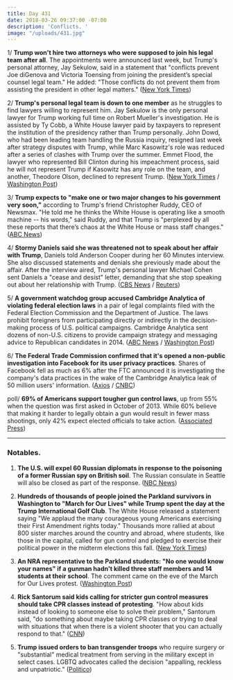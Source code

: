 ```yaml
---
title: Day 431
date: 2018-03-26 09:37:00 -07:00
description: 'Conflicts. '
image: "/uploads/431.jpg"
---
```


1/ **Trump won't hire two attorneys who were supposed to join his legal team after all**. The appointments were announced last week, but Trump's personal attorney, Jay Sekulow, said in a statement that "conflicts prevent Joe diGenova and Victoria Toensing from joining the president’s special counsel legal team." He added: "Those conflicts do not prevent them from assisting the president in other legal matters." ([New York Times](https://www.nytimes.com/2018/03/25/us/politics/trump-digenova-toensing.html))

2/ **Trump's personal legal team is down to one member** as he struggles to find lawyers willing to represent him. Jay Sekulow is the only personal lawyer for Trump working full time on Robert Mueller's investigation. He is assisted by Ty Cobb, a White House lawyer paid by taxpayers to represent the institution of the presidency rather than Trump personally. John Dowd, who had been leading team handling the Russia inquiry, resigned last week after strategy disputes with Trump, while Marc Kasowitz's role was reduced after a series of clashes with Trump over the summer. Emmet Flood, the lawyer who represented Bill Clinton during his impeachment process, said he will not represent Trump if Kasowitz has any role on the team, and another, Theodore Olson, declined to represent Trump. ([New York Times](https://www.nytimes.com/2018/03/25/us/politics/trump-lawyers-digenova.html) / [Washington Post](https://www.washingtonpost.com/politics/in-another-blow-to-trumps-efforts-to-combat-russia-probe-digenova-will-no-longer-join-legal-team/2018/03/25/8ac8c8d2-3038-11e8-94fa-32d48460b955_story.html))

3/ **Trump expects to "make one or two major changes to his government very soon,"** according to Trump's friend Christopher Ruddy, CEO of Newsmax. "He told me he thinks the White House is operating like a smooth machine -- his words," said Ruddy, and that Trump is "perplexed by all these reports that there’s chaos at the White House or mass staff changes." ([ABC News](http://abcnews.go.com/Politics/trump-make-major-government-presidents-friend/story?id=53993032))

4/ **Stormy Daniels said she was threatened not to speak about her affair with Trump**, Daniels told Anderson Cooper during her 60 Minutes interview. She also discussed statements and denials she previously made about the affair. After the interview aired, Trump's personal lawyer Michael Cohen sent Daniels a "cease and desist" letter, demanding that she stop speaking out about her relationship with Trump. ([CBS News](https://www.cbsnews.com/news/stormy-daniels-describes-her-alleged-affair-with-donald-trump-60-minutes-interview/) / [Reuters](https://www.reuters.com/article/us-usa-trump-daniels-cohen/trump-lawyer-tells-porn-star-cease-and-desist-after-interview-fox-idUSKBN1H21E2))

5/ **A government watchdog group accused Cambridge Analytica of violating federal election laws** in a pair of legal complaints filed with the Federal Election Commission and the Department of Justice. The laws prohibit foreigners from participating directly or indirectly in the decision-making process of U.S. political campaigns. Cambridge Analytica sent dozens of non-U.S. citizens to provide campaign strategy and messaging advice to Republican candidates in 2014. ([ABC News](http://abcnews.go.com/Politics/exclusive-cambridge-analytica-accused-violating-us-election-laws/story?id=54010145) / [Washington Post](https://www.washingtonpost.com/politics/former-cambridge-analytica-workers-say-firm-sent-foreigners-to-advise-us-campaigns/2018/03/25/6a0d7d90-2fa2-11e8-911f-ca7f68bff0fc_story.html))

6/ **The Federal Trade Commission confirmed that it's opened a non-public investigation into Facebook for its user privacy practices**. Shares of Facebook fell as much as 6% after the FTC announced it is investigating the company's data practices in the wake of the Cambridge Analytica leak of 50 million users' information. ([Axios](https://www.axios.com/facebook-under-federal-investigation-ftc-2926ae98-77fd-4c28-8ece-b0a51f95ca76.html) / [CNBC](https://www.cnbc.com/2018/03/26/ftc-confirms-facebook-data-breach-investigation.html))

poll/ **69% of Americans support tougher gun control laws**, up from 55% when the question was first asked in October of 2013. While 60% believe that making it harder to legally obtain a gun would result in fewer mass shootings, only 42% expect elected officials to take action. ([Associated Press](https://apnews.com/6bff3d106aa245d3b774868503e81289))

---

### Notables.

1. **The U.S. will expel 60 Russian diplomats in response to the poisoning of a former Russian spy on British soil**. The Russian consulate in Seattle will also be closed as part of the response. ([NBC News](https://www.nbcnews.com/politics/white-house/u-s-expels-dozens-russian-diplomats-after-chemical-attack-ex-n860001))

2. **Hundreds of thousands of people joined the Parkland survivors in Washington to "March for Our Lives" while Trump spent the day at the Trump International Golf Club**. The White House released a statement saying "We applaud the many courageous young Americans exercising their First Amendment rights today." Thousands more rallied at about 800 sister marches around the country and abroad, where students, like those in the capital, called for gun control and pledged to exercise their political power in the midterm elections this fall. ([New York Times](https://www.nytimes.com/2018/03/24/us/politics/students-lead-huge-rallies-for-gun-control-across-the-us.html))

3. **An NRA representative to the Parkland students: "No one would know your names" if a gunman hadn't killed three staff members and 14 students at their school**. The comment came on the eve of the March for Our Lives protest. ([Washington Post](https://www.washingtonpost.com/news/post-nation/wp/2018/03/24/nra-host-taunts-parkland-teens-no-one-would-know-your-names-if-classmates-were-still-alive/))

4. **Rick Santorum said kids calling for stricter gun control measures should take CPR classes instead of protesting**. "How about kids instead of looking to someone else to solve their problem," Santorum said, "do something about maybe taking CPR classes or trying to deal with situations that when there is a violent shooter that you can actually respond to that." ([CNN](https://www.cnn.com/2018/03/25/politics/rick-santorum-guns-cnntv/index.html))

5. **Trump issued orders to ban transgender troops** who require surgery or "substantial" medical treatment from serving in the military except in select cases. LGBTQ advocates called the decision "appalling, reckless and unpatriotic." ([Politico](https://www.politico.com/story/2018/03/23/trump-transgender-troops-ban-483434))
